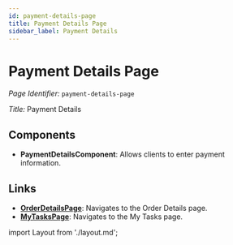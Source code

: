 ```yaml
---
id: payment-details-page
title: Payment Details Page
sidebar_label: Payment Details
---
```


# Payment Details Page

*Page Identifier:* `payment-details-page`

*Title:* Payment Details

## Components
- **PaymentDetailsComponent**: Allows clients to enter payment information.


## Links
- [**OrderDetailsPage**](/docs/pages/order-details-page): Navigates to the Order Details page.
- [**MyTasksPage**](/docs/pages/my-tasks-page): Navigates to the My Tasks page.
 
import Layout from './layout.md';

<Layout />

